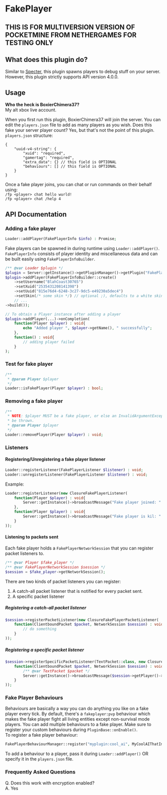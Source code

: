 # FakePlayer

## THIS IS FOR MULTIVERSION VERSION OF POCKETMINE FROM NETHERGAMES FOR TESTING ONLY

## What does this plugin do?
Similar to [Specter](https://github.com/falkirks/Specter), this plugin spawns players to debug stuff on your server. However, this plugin strictly supports API version 4.0.0.

## Usage
**Who the heck is BoxierChimera37?**<br>My alt xbox live account.

When you first run this plugin, BoxierChimera37 will join the server. You can edit the `players.json` file to add as many players as you wish.
Does this fake your server player count? Yes, but that's not the point of this plugin.<br>
`players.json` structure:
```jsonc
{
	"uuid-v4-string": {
		"xuid": "required",
		"gamertag": "required",
		"extra_data": {} // this field is OPTIONAL
		"behaviours": [] // this field is OPTIONAL
	}
}
```

Once a fake player joins, you can chat or run commands on their behalf using:<br>
`/fp <player> chat hello wurld!`<br>
`/fp <player> chat /help 4`

## API Documentation
### Adding a fake player
```php
Loader::addPlayer(FakePlayerInfo $info) : Promise;
```
Fake players can be spawned in during runtime using `Loader::addPlayer()`. `FakePlayerInfo` consists of player identity and miscellaneous data and can be built easily using `FakePlayerInfoBuilder`.
```php
/** @var Loader $plugin */
$plugin = Server::getInstance()->getPluginManager()->getPlugin("FakePlayer");
$plugin->addPlayer(FakePlayerInfoBuilder::create()
	->setUsername("BlahCoast30765")
	->setXuid("2535431208141398")
	->setUuid("815e76d4-6248-3c27-9dc5-e49230a5dec4")
	->setSkin(/* some skin */) // optional ;), defaults to a white skin
	// ...
->build());

// To obtain a Player instance after adding a player
$plugin->addPlayer(...)->onCompletion(
	function(Player $player) : void{
		echo "Added player ", $player->getName(), " successfully";
	},
	function() : void{
		// adding player failed
	}
);
```

### Test for fake player
```php
/**
 * @param Player $player
 */
Loader::isFakePlayer(Player $player) : bool;
```

### Removing a fake player
```php
/**
 * NOTE: $player MUST be a fake player, or else an InvalidArgumentException will
 * be thrown.
 * @param Player $player
 */
Loader::removePlayer(Player $player) : void;
```

### Listeners
#### Registering/Unregistering a fake player listener
```php
Loader::registerListener(FakePlayerListener $listener) : void;
Loader::unregisterListener(FakePlayerListener $listener) : void;
```
Example:
```php
Loader::registerListener(new ClosureFakePlayerListener(
	function(Player $player) : void{
		Server::getInstance()->broadcastMessage("Fake player joined: " . $player->getName());
	},
	function(Player $player) : void{
		Server::getInstance()->broadcastMessage("Fake player is kil: " . $player->getName());
	}
));
```

#### Listening to packets sent
Each fake player holds a `FakePlayerNetworkSession` that you can register packet listeners to.
```php
/** @var Player $fake_player */
/** @var FakePlayerNetworkSession $session */
$session = $fake_player->getNetworkSession();
```

There are two kinds of packet listeners you can register:
1. A catch-all packet listener that is notified for every packet sent.
2. A specific packet listener

##### Registering a catch-all packet listener
```php
$session->registerPacketListener(new ClosureFakePlayerPacketListener(
	function(ClientboundPacket $packet, NetworkSession $session) : void{
		// do something
	}
));
```

##### Registering a specific packet listener
```php
$session->registerSpecificPacketListener(TextPacket::class, new ClosureFakePlayerPacketListener(
	function(ClientboundPacket $packet, NetworkSession $session) : void{
		/** @var TextPacket $packet */
		Server::getInstance()->broadcastMessage($session->getPlayer()->getName() . " was sent text: " . $packet->message);
	}
));
```

### Fake Player Behaviours
Behaviours are basically a way you can do anything you like on a fake player every tick.
By default, there's a `fakeplayer:pvp` behaviour which makes the fake player fight all living entities except non-survival mode players.
You can add multiple behaviours to a fake player. Make sure to register your custom behaviours during `PluginBase::onEnable()`.<br>
To register a fake player behaviour:
```php
FakePlayerBehaviourManager::register("myplugin:cool_ai", MyCoolAIThatImplementsFakePlayerBehaviour::class);
```
To add a behaviour to a player, pass it during `Loader::addPlayer()` OR specify it in the `players.json` file.

### Frequently Asked Questions
Q. Does this work with encryption enabled?<br>
A. Yes
